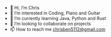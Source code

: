 - 👋 Hi, I’m Chris
- 👀 I’m interested in Coding, Piano and Guitar
- 🌱 I’m currently learning Java, Python and Rust
- 💞️ I’m looking to collaborate on projects
- 📫 How to reach me chrisben5112@gmail.com

<!---
ChrisBen5112/ChrisBen5112 is a ✨ special ✨ repository because its `README.md` (this file) appears on your GitHub profile.
You can click the Preview link to take a look at your changes.
--->
